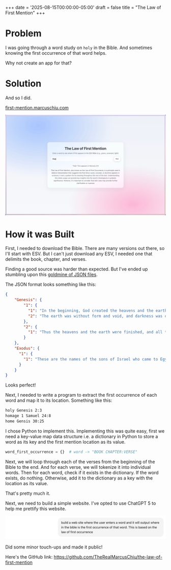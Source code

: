 +++
date = '2025-08-15T00:00:00-05:00'
draft = false
title = "The Law of First Mention"
+++

# Problem

I was going through a word study on `holy` in the Bible.
And sometimes knowing the first occurrence of that word helps.

Why not create an app for that?

# Solution

And so I did.

[first-mention.marcuschiu.com](https://first-mention.marcuschiu.com)

[![alt](assets/1.jpeg)](https://first-mention.marcuschiu.com)

# How it was Built

First, I needed to download the Bible. There are many versions out there, so I'll start with ESV.
But I can't just download any ESV, I needed one that delimits the book, chapter, and verses.

Finding a good source was harder than expected. But I've ended up stumbling upon this
[goldmine of JSON files](https://github.com/jadenzaleski/BibleTranslations).

The JSON format looks something like this:

```json
{
    "Genesis": {
        "1": {
          "1": "In the beginning, God created the heavens and the earth.",
          "2": "The earth was without form and void, and darkness was over the face of the deep. And the Spirit of God was hovering over the face of the waters.",
        },
        "2": {
          "1": "Thus the heavens and the earth were finished, and all the host of them.",
        }
    },
    "Exodus": {
      "1": {
        "1": "These are the names of the sons of Israel who came to Egypt with Jacob, each with his household:",
      }
    }
}
```

Looks perfect!

Next, I needed to write a program to extract the first occurrence of each word and map it to its location.
Something like this:

```txt
holy Genesis 2:3
homage 1 Samuel 24:8
home Gensis 30:25
```

I chose Python to implement this. Implementing this was quite easy, first we need a key-value map data structure
i.e. a dictionary in Python to store a word as its key and the first mention location as its value.

```python
word_first_occurrence = {}  # word -> "BOOK CHAPTER:VERSE"
```

Next, we will loop through each of the verses from the beginning of the Bible to the end.
And for each verse, we will tokenize it into individual words.
Then for each word, check if it exists in the dictionary.
If the word exists, do nothing. Otherwise, add it to the dictionary as a key with the location as its value.

That's pretty much it.

Next, we need to build a simple website.
I've opted to use ChatGPT 5 to help me prettify this website.

![chatgpt-prompt](assets/2.jpeg)

Did some minor touch-ups and made it public!

Here's the GitHub link: https://github.com/TheRealMarcusChiu/the-law-of-first-mention
